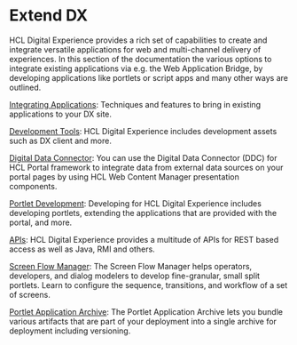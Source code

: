 # Extend DX

HCL Digital Experience provides a rich set of capabilities to create and integrate versatile applications for web and multi-channel delivery of experiences.
In this section of the documentation the various options to integrate existing applications via e.g. the Web Application Bridge, by developing applications like portlets or script apps and many other ways are outlined.

[Integrating Applications](): Techniques and features to bring in existing applications to your DX site.

[Development Tools](): HCL Digital Experience includes development assets such as DX client and more.

[Digital Data Connector](): You can use the Digital Data Connector (DDC) for HCL Portal framework to integrate data from external data sources on your portal pages by using HCL Web Content Manager presentation components.

[Portlet Development](): Developing for HCL Digital Experience includes developing portlets, extending the applications that are provided with the portal, and more.

[APIs](): HCL Digital Experience provides a multitude of APIs for REST based access as well as Java, RMI and others.

[Screen Flow Manager](): The Screen Flow Manager helps operators, developers, and dialog modelers to develop fine-granular, small split portlets. Learn to configure the sequence, transitions, and workflow of a set of screens.

[Portlet Application Archive](): The Portlet Application Archive lets you bundle various artifacts that are part of your deployment into a single archive for deployment including versioning.

